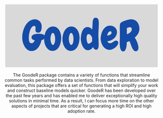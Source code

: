 
<p align="center">
  <img width="500" src="https://github.com/abmathewks/GoodeR/blob/main/images/Logo.png">
</p>

<p align="center">
  The GoodeR package contains a variety of functions that streamline common tasks performed by data scientists.
  From data exploration to model evaluation, this package offers a set of functions that will simplify your work 
  and construct baseline models quicker. GoodeR has been developed over the past few years and has enabled me to 
  deliver exceptionally high quality solutions in minimal time. As a result, I can focus more time on the other 
  aspects of projects that are critical for generating a high ROI and high adoption rate.
</p>


